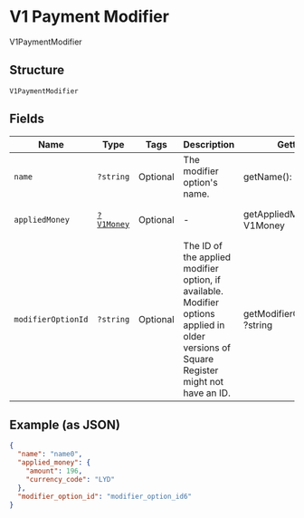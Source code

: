 
# V1 Payment Modifier

V1PaymentModifier

## Structure

`V1PaymentModifier`

## Fields

| Name | Type | Tags | Description | Getter | Setter |
|  --- | --- | --- | --- | --- | --- |
| `name` | `?string` | Optional | The modifier option's name. | getName(): ?string | setName(?string name): void |
| `appliedMoney` | [`?V1Money`](/doc/models/v1-money.md) | Optional | - | getAppliedMoney(): ?V1Money | setAppliedMoney(?V1Money appliedMoney): void |
| `modifierOptionId` | `?string` | Optional | The ID of the applied modifier option, if available. Modifier options applied in older versions of Square Register might not have an ID. | getModifierOptionId(): ?string | setModifierOptionId(?string modifierOptionId): void |

## Example (as JSON)

```json
{
  "name": "name0",
  "applied_money": {
    "amount": 196,
    "currency_code": "LYD"
  },
  "modifier_option_id": "modifier_option_id6"
}
```

